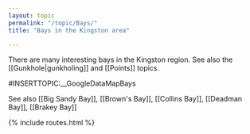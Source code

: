 ```yaml
---
layout: topic
permalink: "/topic/Bays/"
title: "Bays in the Kingston area"

---
```


There are many interesting bays in the Kingston region.  See also the [[Gunkhole|gunkholing]] and [[Points]] topics.

#INSERTTOPIC:__GoogleDataMapBays

See also [[Big Sandy Bay]], [[Brown's Bay]], [[Collins Bay]], [[Deadman Bay]], [[Brakey Bay]]

{% include routes.html %}
